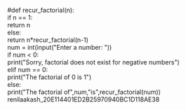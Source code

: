 #def recur_factorial(n):  
   if n == 1:  
       return n  
   else:  
       return n*recur_factorial(n-1)   
num = int(input("Enter a number: "))   
if num < 0:  
   print("Sorry, factorial does not exist for negative numbers")  
elif num == 0:  
   print("The factorial of 0 is 1")  
else:  
   print("The factorial of",num,"is",recur_factorial(num)) renilaakash_20E114401ED2B25970940BC1D118AE38

